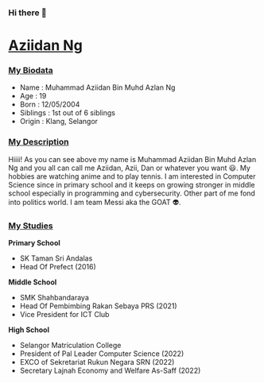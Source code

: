 ### Hi there 👋

# [Aziidan Ng](https://github.com/AziidanNg)
### [My Biodata](https://github.com/AziidanNg)
- Name : Muhammad Aziidan Bin Muhd Azlan Ng
- Age : 19
- Born : 12/05/2004
- Siblings : 1st out of 6 siblings
- Origin : Klang, Selangor

### [My Description](http://github.com/Dr-Khatib/PT1-SESJ1013/tree/main/Students/AziidanNg#My-Description-)
Hiiii! As you can see above my name is Muhammad Aziidan Bin Muhd Azlan Ng and you all can call me Aziidan, Azii, Dan or whatever you want :smiley:. My hobbies are watching anime and to play tennis. I am interested in Computer Science since in primary school and it keeps on growing stronger in middle school especially in programming and cybersecurity. Other part of me fond into politics world. I am team Messi aka the GOAT :alien:.

### [My Studies](http://github.com/Dr-Khatib/PT1-SESJ1013/tree/main/Students/AziidanNg#My-Studies-)
**Primary School**
- SK Taman Sri Andalas
- Head Of Prefect (2016)

**Middle School**
- SMK Shahbandaraya
- Head Of Pembimbing Rakan Sebaya PRS (2021)
- Vice President for ICT Club

**High School**
- Selangor Matriculation College
- President of Pal Leader Computer Science (2022)
- EXCO of Sekretariat Rukun Negara SRN (2022)
- Secretary Lajnah Economy and Welfare As-Saff (2022)

<!--
**AziidanNg/AziidanNg** is a ✨ _special_ ✨ repository because its `README.md` (this file) appears on your GitHub profile.

Here are some ideas to get you started:

- 🔭 I’m currently working on ...
- 🌱 I’m currently learning ...
- 👯 I’m looking to collaborate on ...
- 🤔 I’m looking for help with ...
- 💬 Ask me about ...
- 📫 How to reach me: ...
- 😄 Pronouns: ...
- ⚡ Fun fact: ...
-->
